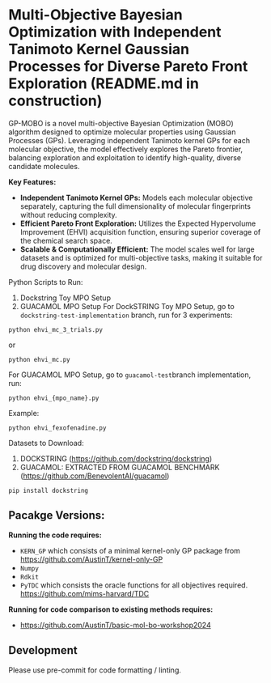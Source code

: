 # Multi-Objective Bayesian Optimization with Independent Tanimoto Kernel Gaussian Processes for Diverse Pareto Front Exploration (README.md in construction)

GP-MOBO is a novel multi-objective Bayesian Optimization (MOBO) algorithm designed to optimize molecular properties using Gaussian Processes (GPs). Leveraging independent Tanimoto kernel GPs for each molecular objective, the model effectively explores the Pareto frontier, balancing exploration and exploitation to identify high-quality, diverse candidate molecules.

**Key Features:**
- **Independent Tanimoto Kernel GPs:** Models each molecular objective separately, capturing the full dimensionality of molecular fingerprints without reducing complexity.
- **Efficient Pareto Front Exploration:** Utilizes the Expected Hypervolume Improvement (EHVI) acquisition function, ensuring superior coverage of the chemical search space. 
- **Scalable & Computationally Efficient:** The model scales well for large datasets and is optimized for multi-objective tasks, making it suitable for drug discovery and molecular design. 

Python Scripts to Run: 
1) Dockstring Toy MPO Setup
2) GUACAMOL MPO Setup
For DockSTRING Toy MPO Setup, go to ```dockstring-test-implementation``` branch, run for 3 experiments:
```
python ehvi_mc_3_trials.py
```
or
```
python ehvi_mc.py
```
For GUACAMOL MPO Setup, go to ```guacamol-test```branch implementation, run:
```
python ehvi_{mpo_name}.py
```
Example: 
```
python ehvi_fexofenadine.py
```

Datasets to Download: 
1) DOCKSTRING (https://github.com/dockstring/dockstring)
2) GUACAMOL: EXTRACTED FROM GUACAMOL BENCHMARK (https://github.com/BenevolentAI/guacamol)
```
pip install dockstring
```

## Pacakge Versions: 

**Running the code requires:**

- ```KERN_GP``` which consists of a minimal kernel-only GP package from https://github.com/AustinT/kernel-only-GP
- ```Numpy```
- ```Rdkit```
- ```PyTDC``` which consists the oracle functions for all objectives required. https://github.com/mims-harvard/TDC

**Running for code comparison to existing methods requires:**
- https://github.com/AustinT/basic-mol-bo-workshop2024


## Development

Please use pre-commit for code formatting / linting.
